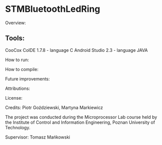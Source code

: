﻿# STMBluetoothLedRing

Overview:

## Tools: 
CooCox CoIDE 1.7.8 - language C
Android Studio 2.3 - language JAVA

How to run:

How to compile:

Future improvements:

Attributions:

License:

Credits:
Piotr Goździewski,
Martyna Markiewicz

The project was conducted during the Microprocessor Lab course held by the Institute of Control and Information Engineering, Poznan University of Technology.

Supervisor: Tomasz Mańkowski

